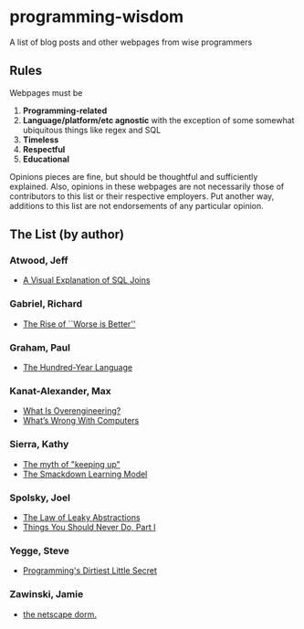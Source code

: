 # programming-wisdom
A list of blog posts and other webpages from wise programmers

## Rules
Webpages must be 

1. **Programming-related**
2. **Language/platform/etc agnostic** with the exception of some somewhat ubiquitous things like regex and SQL
2. **Timeless**
3. **Respectful**
4. **Educational**

Opinions pieces are fine, but should be thoughtful and sufficiently explained. Also, opinions in these webpages are not necessarily those of contributors to this list or their respective employers. Put another way, additions to this list are not endorsements of any particular opinion.

## The List (by author)

### Atwood, Jeff

* [A Visual Explanation of SQL Joins](http://blog.codinghorror.com/a-visual-explanation-of-sql-joins/)

### Gabriel, Richard

* [The Rise of ``Worse is Better''](https://www.jwz.org/doc/worse-is-better.html)

### Graham, Paul

* [The Hundred-Year Language](http://www.paulgraham.com/hundred.html)

### Kanat-Alexander, Max

* [What Is Overengineering?](http://www.codesimplicity.com/post/what-is-overengineering/)
* [What’s Wrong With Computers](http://www.codesimplicity.com/post/whats-wrong-with-computers/)

### Sierra, Kathy

* [The myth of "keeping up"](http://headrush.typepad.com/creating_passionate_users/2006/04/the_myth_of_kee.html)
* [The Smackdown Learning Model](http://headrush.typepad.com/creating_passionate_users/2005/08/the_smackdown_l.html)

### Spolsky, Joel

* [The Law of Leaky Abstractions](http://joelonsoftware.com/articles/LeakyAbstractions.html)
* [Things You Should Never Do, Part I](http://www.joelonsoftware.com/articles/fog0000000069.html)

### Yegge, Steve

* [Programming's Dirtiest Little Secret](http://steve-yegge.blogspot.com/2008/09/programmings-dirtiest-little-secret.html)

### Zawinski, Jamie
* [the netscape dorm.](https://www.jwz.org/gruntle/nscpdorm.html)
